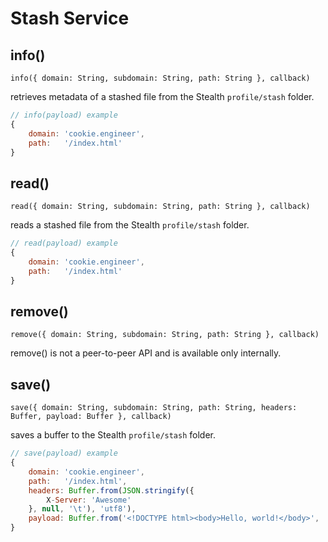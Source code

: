 
# Stash Service

## info()

`info({ domain: String, subdomain: String, path: String }, callback)`

retrieves metadata of a stashed file from the Stealth `profile/stash` folder.

```javascript
// info(payload) example
{
	domain: 'cookie.engineer',
	path:   '/index.html'
}
```

## read()

`read({ domain: String, subdomain: String, path: String }, callback)`

reads a stashed file from the Stealth `profile/stash` folder.

```javascript
// read(payload) example
{
	domain: 'cookie.engineer',
	path:   '/index.html'
}
```

## remove()

`remove({ domain: String, subdomain: String, path: String }, callback)`

remove() is not a peer-to-peer API and is available only internally.

## save()

`save({ domain: String, subdomain: String, path: String, headers: Buffer, payload: Buffer }, callback)`

saves a buffer to the Stealth `profile/stash` folder.

```javascript
// save(payload) example
{
	domain: 'cookie.engineer',
	path:   '/index.html',
	headers: Buffer.from(JSON.stringify({
		X-Server: 'Awesome'
	}, null, '\t'), 'utf8'),
	payload: Buffer.from('<!DOCTYPE html><body>Hello, world!</body>', 'utf8')
}
```

